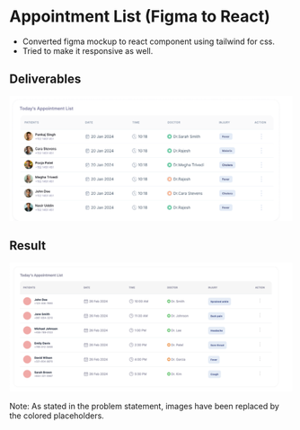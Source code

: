# Appointment List (Figma to React)

- Converted figma mockup to react component using tailwind for css.
- Tried to make it responsive as well.

## Deliverables

![Figma Mockup](https://github.com/Vaishali785/Appointment-list-mockup/blob/main/Problem/Figma-Mockup.png)

## Result

![Result](https://github.com/Vaishali785/Appointment-list-mockup/blob/main/Solution/Result.png)

Note: As stated in the problem statement, images have been replaced by the colored placeholders.
